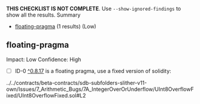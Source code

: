 **THIS CHECKLIST IS NOT COMPLETE**. Use `--show-ignored-findings` to show all the results.
Summary
 - [floating-pragma](#floating-pragma) (1 results) (Low)
## floating-pragma
Impact: Low
Confidence: High
 - [ ] ID-0
[^0.8.17](../../contracts/beta-contracts/sdb-subfolders-slither-v11-own/Issues/7_Arithmetic_Bugs/7A_IntegerOverOrUnderflow/UInt8OverflowFixed/UInt8OverflowFixed.sol#L2) is a floating pragma, use a fixed version of solidity:

../../contracts/beta-contracts/sdb-subfolders-slither-v11-own/Issues/7_Arithmetic_Bugs/7A_IntegerOverOrUnderflow/UInt8OverflowFixed/UInt8OverflowFixed.sol#L2



